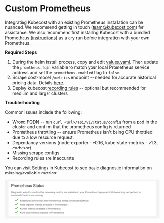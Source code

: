 # Custom Prometheus

Integrating Kubecost with an existing Prometheus installation can be nuanced. We recommend getting in touch (team@kubecost.com) for assistance. We also recommend first installing Kubecost with a bundled Prometheus ([instructions](http://kubecost.com/install)) as a dry run before integration with your own Prometheus.  

__Required Steps__

1. During the helm install process, copy and edit [values.yaml](https://github.com/kubecost/cost-analyzer-helm-chart/blob/master/cost-analyzer/values.yaml). Then update the `promtheus.fqdn` variable to match your local Prometheus service address and set the `prometheus.enabled` flag to `false`.
2. Scrape cost-model `/metrics` endpoint -- needed for accurate historical pricing data. Details [here](https://github.com/kubecost/cost-model/blob/master/PROMETHEUS.md#configuration).
3. Deploy kubecost [recording rules](https://github.com/kubecost/cost-analyzer-helm-chart/blob/master/cost-analyzer/values.yaml#L56) -- optional but recommended for medium and larger clusters

__Troubleshooting__

Common issues include the following: 

* Wrong FQDN -- run `curl <url>/api/v1/status/config` from a pod in the cluster and confirm that the prometheus config is returned
* Prometheus throttling -- ensure Prometheus isn't being CPU throttled due to a low resource request.
* Dependancy versions (node-exporter - v0.16, kube-state-metrics - v1.3, cadvisor)
* Missing scrape configs
* Recording rules are inaccurate

You can visit Settings in Kubecost to see basic diagnostic information on missing/available metrics:

![Prometheus status diagnostic](/prom-status.png)
